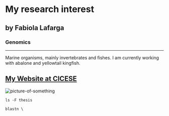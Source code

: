 # My research interest
## by Fabiola Lafarga

### Genomics
---
Marine organisms, mainly invertebrates and fishes.
I am currently working with abalone and yellowtail kingfish.

[My Website at CICESE](http://www.cicese.edu.mx/int/index.php?mod=persacd&dep=6205&op=fpa&numemp=3428)
---
![picture-of-something](http://sanctuarysimon.org/news/wp-content/uploads/2013/07/red-abalone.jpg)

`ls -F thesis`

```
blastn \




